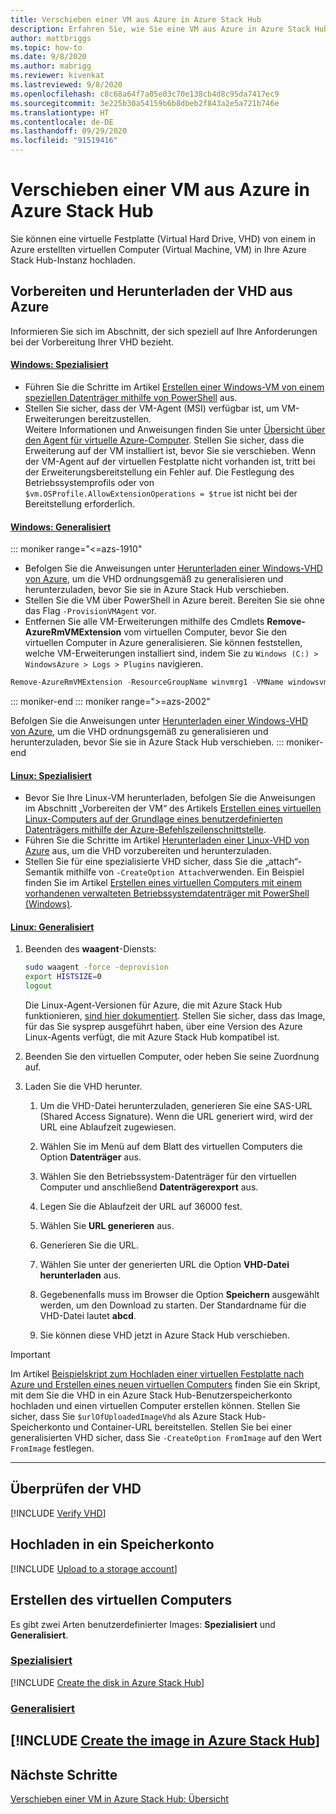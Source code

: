 ```yaml
---
title: Verschieben einer VM aus Azure in Azure Stack Hub
description: Erfahren Sie, wie Sie eine VM aus Azure in Azure Stack Hub verschieben.
author: mattbriggs
ms.topic: how-to
ms.date: 9/8/2020
ms.author: mabrigg
ms.reviewer: kivenkat
ms.lastreviewed: 9/8/2020
ms.openlocfilehash: c8c68a64f7a05e03c70e138cb4d8c95da7417ec9
ms.sourcegitcommit: 3e225b30a54159b6b8dbeb2f843a2e5a721b746e
ms.translationtype: HT
ms.contentlocale: de-DE
ms.lasthandoff: 09/29/2020
ms.locfileid: "91519416"
---
```

# <a name="move-a-vm-from-azure-to-azure-stack-hub"></a>Verschieben einer VM aus Azure in Azure Stack Hub

Sie können eine virtuelle Festplatte (Virtual Hard Drive, VHD) von einem in Azure erstellten virtuellen Computer (Virtual Machine, VM) in Ihre Azure Stack Hub-Instanz hochladen.

## <a name="prepare-and-download-your-vhd-from-azure"></a>Vorbereiten und Herunterladen der VHD aus Azure

Informieren Sie sich im Abschnitt, der sich speziell auf Ihre Anforderungen bei der Vorbereitung Ihrer VHD bezieht.

#### <a name="windows---specialized"></a>[Windows: Spezialisiert](#tab/win-spec)

- Führen Sie die Schritte im Artikel [Erstellen einer Windows-VM von einem speziellen Datenträger mithilfe von PowerShell](/azure/virtual-machines/windows/create-vm-specialized#prepare-the-vm) aus.
- Stellen Sie sicher, dass der VM-Agent (MSI) verfügbar ist, um VM-Erweiterungen bereitzustellen.  
  Weitere Informationen und Anweisungen finden Sie unter [Übersicht über den Agent für virtuelle Azure-Computer](/azure/virtual-machines/extensions/agent-windows). Stellen Sie sicher, dass die Erweiterung auf der VM installiert ist, bevor Sie sie verschieben. Wenn der VM-Agent auf der virtuellen Festplatte nicht vorhanden ist, tritt bei der Erweiterungsbereitstellung ein Fehler auf. Die Festlegung des Betriebssystemprofils oder von `$vm.OSProfile.AllowExtensionOperations = $true` ist nicht bei der Bereitstellung erforderlich.

#### <a name="windows---generalized"></a>[Windows: Generalisiert](#tab/win-gen)

::: moniker range="<=azs-1910"
- Befolgen Sie die Anweisungen unter [Herunterladen einer Windows-VHD von Azure](/azure/virtual-machines/windows/download-vhd), um die VHD ordnungsgemäß zu generalisieren und herunterzuladen, bevor Sie sie in Azure Stack Hub verschieben.
- Stellen Sie die VM über PowerShell in Azure bereit. Bereiten Sie sie ohne das Flag `-ProvisionVMAgent` vor.
- Entfernen Sie alle VM-Erweiterungen mithilfe des Cmdlets **Remove-AzureRmVMExtension** vom virtuellen Computer, bevor Sie den virtuellen Computer in Azure generalisieren. Sie können feststellen, welche VM-Erweiterungen installiert sind, indem Sie zu `Windows (C:) > WindowsAzure > Logs > Plugins` navigieren.

```powershell  
Remove-AzureRmVMExtension -ResourceGroupName winvmrg1 -VMName windowsvm -Name "CustomScriptExtension"
```
::: moniker-end
::: moniker range=">=azs-2002"

Befolgen Sie die Anweisungen unter [Herunterladen einer Windows-VHD von Azure](/azure/virtual-machines/windows/download-vhd), um die VHD ordnungsgemäß zu generalisieren und herunterzuladen, bevor Sie sie in Azure Stack Hub verschieben.
::: moniker-end

#### <a name="linux---specialized"></a>[Linux: Spezialisiert](#tab/lin-spec)

- Bevor Sie Ihre Linux-VM herunterladen, befolgen Sie die Anweisungen im Abschnitt „Vorbereiten der VM“ des Artikels [Erstellen eines virtuellen Linux-Computers auf der Grundlage eines benutzerdefinierten Datenträgers mithilfe der Azure-Befehlszeilenschnittstelle](/azure/virtual-machines/linux/upload-vhd#prepare-the-vm).
- Führen Sie die Schritte im Artikel [Herunterladen einer Linux-VHD von Azure](/azure//virtual-machines/windows/download-vhd) aus, um die VHD vorzubereiten und herunterzuladen.
- Stellen Sie für eine spezialisierte VHD sicher, dass Sie die „attach“-Semantik mithilfe von `-CreateOption Attach`verwenden. Ein Beispiel finden Sie im Artikel [Erstellen eines virtuellen Computers mit einem vorhandenen verwalteten Betriebssystemdatenträger mit PowerShell (Windows)](/azure/virtual-machines/scripts/virtual-machines-powershell-sample-create-vm-from-managed-os-disks).

#### <a name="linux---generalized"></a>[Linux: Generalisiert](#tab/lin-gen)

1. Beenden des **waagent**-Diensts:

   ```bash
   sudo waagent -force -deprovision
   export HISTSIZE=0
   logout
   ```

   Die Linux-Agent-Versionen für Azure, die mit Azure Stack Hub funktionieren, [sind hier dokumentiert](../operator/azure-stack-linux.md#azure-linux-agent). Stellen Sie sicher, dass das Image, für das Sie sysprep ausgeführt haben, über eine Version des Azure Linux-Agents verfügt, die mit Azure Stack Hub kompatibel ist.

2. Beenden Sie den virtuellen Computer, oder heben Sie seine Zuordnung auf.

3. Laden Sie die VHD herunter.

   1. Um die VHD-Datei herunterzuladen, generieren Sie eine SAS-URL (Shared Access Signature). Wenn die URL generiert wird, wird der URL eine Ablaufzeit zugewiesen.

   1. Wählen Sie im Menü auf dem Blatt des virtuellen Computers die Option **Datenträger** aus.

   1. Wählen Sie den Betriebssystem-Datenträger für den virtuellen Computer und anschließend **Datenträgerexport** aus.

   1. Legen Sie die Ablaufzeit der URL auf 36000 fest.

   1. Wählen Sie **URL generieren** aus.

   1. Generieren Sie die URL.

   1. Wählen Sie unter der generierten URL die Option **VHD-Datei herunterladen** aus.

   1. Gegebenenfalls muss im Browser die Option **Speichern** ausgewählt werden, um den Download zu starten. Der Standardname für die VHD-Datei lautet **abcd**.

   1. Sie können diese VHD jetzt in Azure Stack Hub verschieben.

> [!IMPORTANT]  
> Im Artikel [Beispielskript zum Hochladen einer virtuellen Festplatte nach Azure und Erstellen eines neuen virtuellen Computers](/azure/virtual-machines/scripts/virtual-machines-windows-powershell-upload-generalized-script) finden Sie ein Skript, mit dem Sie die VHD in ein Azure Stack Hub-Benutzerspeicherkonto hochladen und einen virtuellen Computer erstellen können. Stellen Sie sicher, dass Sie `$urlOfUploadedImageVhd` als Azure Stack Hub-Speicherkonto und Container-URL bereitstellen. Stellen Sie bei einer generalisierten VHD sicher, dass Sie `-CreateOption FromImage` auf den Wert `FromImage` festlegen.

---

## <a name="verify-your-vhd"></a>Überprüfen der VHD

[!INCLUDE [Verify VHD](../includes/user-compute-verify-vhd.md)]

## <a name="upload-to-a-storage-account"></a>Hochladen in ein Speicherkonto

[!INCLUDE [Upload to a storage account](../includes/user-compute-upload-vhd.md)]

## <a name="create-the-vm"></a>Erstellen des virtuellen Computers

Es gibt zwei Arten benutzerdefinierter Images: **Spezialisiert** und **Generalisiert**.

### <a name="specialized"></a>[Spezialisiert](#tab/create-vm-spec)

[!INCLUDE [Create the disk in Azure Stack Hub](../includes/user-compute-create-disk.md)]

### <a name="generalized"></a>[Generalisiert](#tab/create-vm-gen)

[!INCLUDE [Create the image in Azure Stack Hub](../includes/user-compute-create-image.md)]
---
## <a name="next-steps"></a>Nächste Schritte

[Verschieben einer VM in Azure Stack Hub: Übersicht](vm-move-overview.md)
